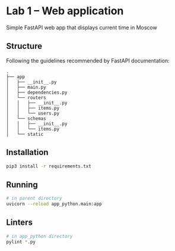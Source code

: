 # Lab 1 – Web application

Simple FastAPI web app that displays current time in Moscow

## Structure

Following the guidelines recommended by FastAPI documentation:

```
.
├── app
│   ├── __init__.py
│   ├── main.py
│   ├── dependencies.py
│   └── routers
│   │   ├── __init__.py
│   │   ├── items.py
│   │   └── users.py
│   └── schemas
│   │   ├── __init__.py
│   │   └── items.py
│   └── static
```

## Installation

```bash
pip3 install -r requirements.txt
```

## Running

```bash
# in parent directory
uvicorn --reload app_python.main:app
```

## Linters

```bash
# in app_python directory
pylint *.py
```
